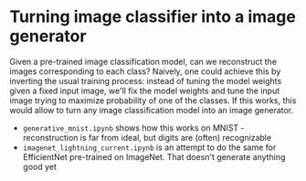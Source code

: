 # Turning image classifier into a image generator

Given a pre-trained image classification model, can we reconstruct the images corresponding to each class? Naively, one could achieve this by inverting the usual training process: instead of tuning the model weights given a fixed input image, we'll fix the model weights and tune the input image trying to maximize probability of one of the classes. If this works, this would allow to turn any image classification model into an image generator.

- `generative_mnist.ipynb` shows how this works on MNIST - reconstruction is far from ideal, but digits are (often) recognizable
- `imagenet_lightning_current.ipynb` is an attempt to do the same for EfficientNet pre-trained on ImageNet. That doesn't generate anything good yet